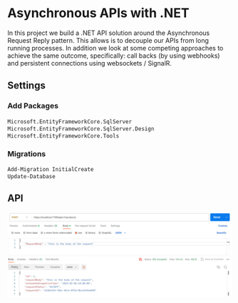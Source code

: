 # Asynchronous APIs with .NET

In this project we build a .NET API solution around the Asynchronous Request Reply pattern. This allows is to decouple our APIs from long running processes. In addition we look at some competing approaches to achieve the same outcome, specifically: call backs (by using webhooks) and persistent connections using websockets / SignalR.

## Settings

### Add Packages
```
Microsoft.EntityFrameworkCore.SqlServer
Microsoft.EntityFrameworkCore.SqlServer.Design
Microsoft.EntityFrameworkCore.Tools
```

### Migrations
```
Add-Migration InitialCreate
Update-Database
```

## API

<img src="/pictures/api.png" title="superhero api"  width="900">

